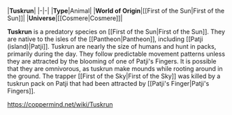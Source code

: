 |**Tuskrun**|
|-|-|
|**Type**|Animal|
|**World of Origin**|[[First of the Sun\|First of the Sun]]|
|**Universe**|[[Cosmere\|Cosmere]]|

**Tuskrun** is a predatory species on [[First of the Sun\|First of the Sun]].
They are native to the isles of the [[Pantheon\|Pantheon]], including [[Patji (island)\|Patji]]. Tuskrun are nearly the size of humans and hunt in packs, primarily during the day. They follow predictable movement patterns unless they are attracted by the blooming of one of Patji's Fingers. It is possible that they are omnivorous, as tuskrun make mounds while rooting around in the ground.
The trapper [[First of the Sky\|First of the Sky]] was killed by a tuskrun pack on Patji that had been attracted by [[Patji's Finger\|Patji's Fingers]].



https://coppermind.net/wiki/Tuskrun